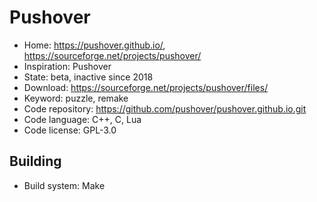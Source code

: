 # Pushover

- Home: https://pushover.github.io/, https://sourceforge.net/projects/pushover/
- Inspiration: Pushover
- State: beta, inactive since 2018
- Download: https://sourceforge.net/projects/pushover/files/
- Keyword: puzzle, remake
- Code repository: https://github.com/pushover/pushover.github.io.git
- Code language: C++, C, Lua
- Code license: GPL-3.0

## Building

- Build system: Make
